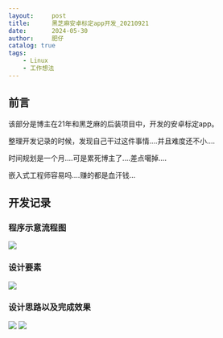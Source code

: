 ```yaml
---
layout:     post
title:      黑芝麻安卓标定app开发_20210921
date:       2024-05-30
author:     肥仔
catalog: true
tags:
    - Linux
    - 工作想法
--- 
```


## 前言

该部分是博主在21年和黑芝麻的后装项目中，开发的安卓标定app。

整理开发记录的时候，发现自己干过这件事情....并且难度还不小....

时间规划是一个月....可是累死博主了....差点噶掉....

嵌入式工程师容易吗....赚的都是血汗钱...


## 开发记录
###  程序示意流程图

<img src ="https://daniao2017.github.io/img/in_post/A1000/1.png">

###  设计要素

<img src ="https://daniao2017.github.io/img/in_post/A1000/2.png">


###  设计思路以及完成效果

<img src ="https://daniao2017.github.io/img/in_post/A1000/3.png">


<img src ="https://daniao2017.github.io/img/in_post/A1000/4.png">
